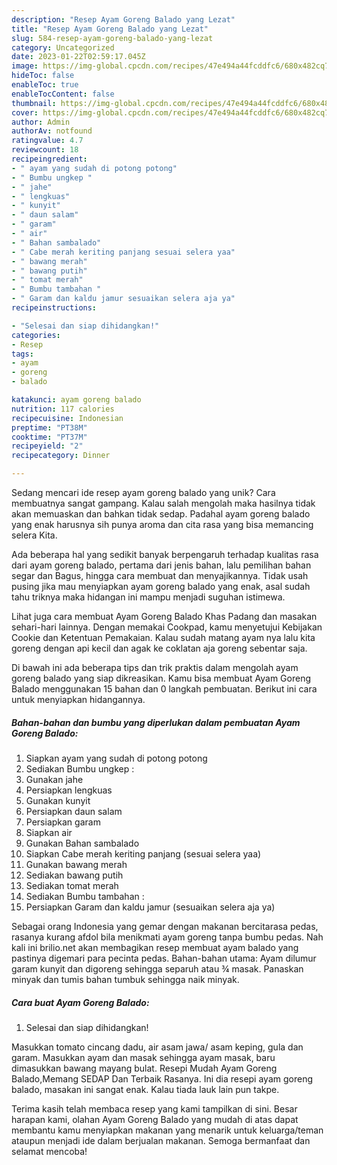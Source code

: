 ```yaml
---
description: "Resep Ayam Goreng Balado yang Lezat"
title: "Resep Ayam Goreng Balado yang Lezat"
slug: 584-resep-ayam-goreng-balado-yang-lezat
category: Uncategorized
date: 2023-01-22T02:59:17.045Z
image: https://img-global.cpcdn.com/recipes/47e494a44fcddfc6/680x482cq70/ayam-goreng-balado-foto-resep-utama.jpg
hideToc: false
enableToc: true
enableTocContent: false
thumbnail: https://img-global.cpcdn.com/recipes/47e494a44fcddfc6/680x482cq70/ayam-goreng-balado-foto-resep-utama.jpg
cover: https://img-global.cpcdn.com/recipes/47e494a44fcddfc6/680x482cq70/ayam-goreng-balado-foto-resep-utama.jpg
author: Admin
authorAv: notfound
ratingvalue: 4.7
reviewcount: 18
recipeingredient:
- " ayam yang sudah di potong potong"
- " Bumbu ungkep "
- " jahe"
- " lengkuas"
- " kunyit"
- " daun salam"
- " garam"
- " air"
- " Bahan sambalado"
- " Cabe merah keriting panjang sesuai selera yaa"
- " bawang merah"
- " bawang putih"
- " tomat merah"
- " Bumbu tambahan "
- " Garam dan kaldu jamur sesuaikan selera aja ya"
recipeinstructions:

- "Selesai dan siap dihidangkan!"
categories:
- Resep
tags:
- ayam
- goreng
- balado

katakunci: ayam goreng balado 
nutrition: 117 calories
recipecuisine: Indonesian
preptime: "PT38M"
cooktime: "PT37M"
recipeyield: "2"
recipecategory: Dinner

---
```





Sedang mencari ide resep ayam goreng balado yang unik? Cara membuatnya sangat gampang. Kalau salah mengolah maka hasilnya tidak akan memuaskan dan bahkan tidak sedap. Padahal ayam goreng balado yang enak harusnya sih punya aroma dan cita rasa yang bisa memancing selera Kita.





Ada beberapa hal yang sedikit banyak berpengaruh terhadap kualitas rasa dari ayam goreng balado, pertama dari jenis bahan, lalu pemilihan bahan segar dan Bagus, hingga cara membuat dan menyajikannya. Tidak usah pusing jika mau menyiapkan ayam goreng balado yang enak,      asal sudah tahu triknya maka hidangan ini mampu menjadi suguhan istimewa.














Lihat juga cara membuat Ayam Goreng Balado Khas Padang dan masakan sehari-hari lainnya. Dengan memakai Cookpad, kamu menyetujui Kebijakan Cookie dan Ketentuan Pemakaian. Kalau sudah matang ayam nya lalu kita goreng dengan api kecil dan agak ke coklatan aja goreng sebentar saja.






Di bawah ini ada beberapa tips dan trik praktis dalam mengolah ayam goreng balado yang siap dikreasikan. Kamu bisa membuat Ayam Goreng Balado menggunakan 15 bahan dan 0 langkah pembuatan. Berikut ini cara untuk menyiapkan hidangannya.

<!--inarticleads1-->

##### Bahan-bahan dan bumbu yang diperlukan dalam pembuatan Ayam Goreng Balado:

1. Siapkan  ayam yang sudah di potong potong
1. Sediakan  Bumbu ungkep :
1. Gunakan  jahe
1. Persiapkan  lengkuas
1. Gunakan  kunyit
1. Persiapkan  daun salam
1. Persiapkan  garam
1. Siapkan  air
1. Gunakan  Bahan sambalado
1. Siapkan  Cabe merah keriting panjang (sesuai selera yaa)
1. Gunakan  bawang merah
1. Sediakan  bawang putih
1. Sediakan  tomat merah
1. Sediakan  Bumbu tambahan :
1. Persiapkan  Garam dan kaldu jamur (sesuaikan selera aja ya)


Sebagai orang Indonesia yang gemar dengan makanan bercitarasa pedas, rasanya kurang afdol bila menikmati ayam goreng tanpa bumbu pedas. Nah kali ini brilio.net akan membagikan resep membuat ayam balado yang pastinya digemari para pecinta pedas. Bahan-bahan utama: Ayam dilumur garam kunyit dan digoreng sehingga separuh atau ¾ masak. Panaskan minyak dan tumis bahan tumbuk sehingga naik minyak. 

<!--inarticleads2-->

##### Cara buat Ayam Goreng Balado:


1. Selesai dan siap dihidangkan!

Masukkan tomato cincang dadu, air asam jawa/ asam keping, gula dan garam. Masukkan ayam dan masak sehingga ayam masak, baru dimasukkan bawang mayang bulat. Resepi Mudah Ayam Goreng Balado,Memang SEDAP Dan Terbaik Rasanya. Ini dia resepi ayam goreng balado, masakan ini sangat enak. Kalau tiada lauk lain pun takpe. 

Terima kasih telah membaca resep yang kami tampilkan di sini. Besar harapan kami, olahan Ayam Goreng Balado yang mudah di atas dapat membantu kamu menyiapkan makanan yang menarik untuk keluarga/teman ataupun menjadi ide dalam berjualan makanan. Semoga bermanfaat dan selamat mencoba!
